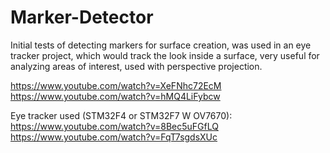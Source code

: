 # Marker-Detector

Initial tests of detecting markers for surface creation, was used in an eye tracker project, which would track the look inside a surface, very useful for analyzing areas of interest, used with perspective projection. 



https://www.youtube.com/watch?v=XeFNhc72EcM
https://www.youtube.com/watch?v=hMQ4LiFybcw


Eye tracker used (STM32F4 or STM32F7 W OV7670):
https://www.youtube.com/watch?v=8Bec5uFGfLQ
https://www.youtube.com/watch?v=FqT7sgdsXUc